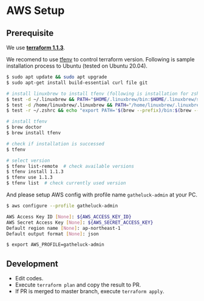 # AWS Setup

## Prerequisite

We use [**terraform 1.1.3**](https://github.com/hashicorp/terraform/releases).

We recomend to use [tfenv](https://github.com/tfutils/tfenv) to control terraform version. Following is sample installation process to Ubuntu (tested on Ubuntu 20.04).

```bash
$ sudo apt update && sudo apt upgrade
$ sudo apt-get install build-essential curl file git

# install linuxbrew to install tfenv (following is installation for zsh)
$ test -d ~/.linuxbrew && PATH="$HOME/.linuxbrew/bin:$HOME/.linuxbrew/sbin:$PATH"
$ test -d /home/linuxbrew/.linuxbrew && PATH="/home/linuxbrew/.linuxbrew/bin:/home/linuxbrew/.linuxbrew/sbin:$PATH"
$ test -r ~/.zshrc && echo "export PATH='$(brew --prefix)/bin:$(brew --prefix)/sbin'":'"$PATH"' >>~/.zshrc

# install tfenv
$ brew doctor
$ brew install tfenv

# check if installation is successed
$ tfenv

# select version
$ tfenv list-remote  # check available versions 
$ tfenv install 1.1.3
$ tfenv use 1.1.3
$ tfenv list  # check currently used version 
```

And please setup AWS config with profile name `gatheluck-admin` at your PC.

```bash
$ aws configure --profile gatheluck-admin

AWS Access Key ID [None]: ${AWS_ACCESS_KEY_ID}
AWS Secret Access Key [None]: ${AWS_SECRET_ACCESS_KEY}
Default region name [None]: ap-northeast-1
Default output format [None]: json

$ export AWS_PROFILE=gatheluck-admin
```

## Development

- Edit codes.
- Execute `terraform plan` and copy the result to PR.
- If PR is merged to master branch, execute `terraform apply`.